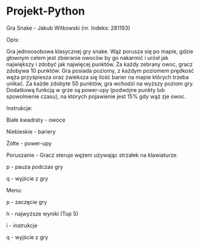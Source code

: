 # Projekt-Python
Gra Snake - Jakub Witkowski (nr. Indeks: 281193)

Opis:

Gra jednoosobowa klasycznej gry snake. Wąż porusza się po mapie, gdzie głownym celem jest zbieranie owoców by go nakarmić i urósł jak największy i zdobyć jak najwięcej punktów. Za każdy zebrany owoc, gracz zdobywa 10 punktów. Gra posiada poziomy, z każdym poziomem prędkość węża przyśpiesza oraz zwieksza się ilość barier na mapie których trzeba unikać. Za każde zdobyte 50 punktów, gra wchodzi na wyższy poziom gry. Dodatkową funkcją w grze są power-upy (podwójne punkty lub spowolnienie czasu), na których pojawienie jest 15% gdy wąż zje owoc.

Instrukcje:

Białe kwadraty - owoce

Niebieskie - bariery

Żółte - power-upy 

Poruszanie - Gracz steruje wężem używając strzałek na klawiaturze.

p - pauza podczas gry

q - wyjście z gry

Menu:

p - zaczęcie gry

h - najwyższe wyniki (Top 5)

i - instrukcje

q - wyjście z gry
